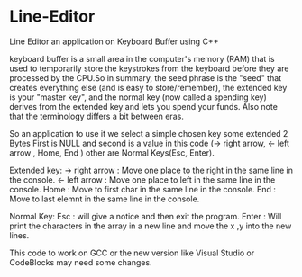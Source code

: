 # Line-Editor
Line Editor an application on Keyboard Buffer using C++

keyboard buffer is a small area in the computer's memory (RAM) that is used to temporarily store the keystrokes from the keyboard before they are processed by the CPU.So in summary, the seed phrase is the "seed" that creates everything else (and is easy to store/remember), the extended key is your "master key", and the normal key (now called a spending key) derives from the extended key and lets you spend your funds. Also note that the terminology differs a bit between eras.

So an application to use it we select a simple chosen key some extended 2 Bytes First is NULL and second is a value in this code  (-> right arrow, <- left arrow , Home, End ) other are Normal Keys(Esc, Enter).

Extended key:
-> right arrow : Move one place to the right in the same line in the console.
<- left arrow  : Move one place to left in the same line in the console.
Home : Move to first char in the same line in the console.
End : Move to last elemnt in the same line in the console.

Normal Key:
Esc : will give a notice and then exit the program.
Enter : Will print the characters in the array in a new line and move the x ,y into the new lines.

This code to work on GCC or the new version like Visual Studio or CodeBlocks may need some changes.


